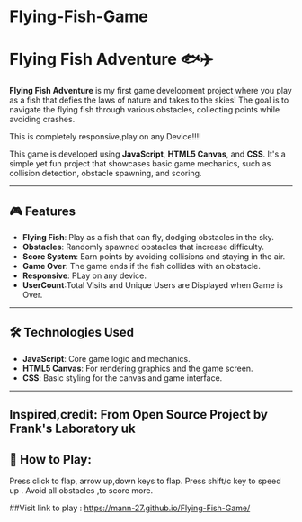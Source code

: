 # Flying-Fish-Game
# Flying Fish Adventure 🐟✈️

**Flying Fish Adventure** is my first game development project where you play as a fish that defies the laws of nature and takes to the skies! The goal is to navigate the flying fish through various obstacles, collecting points while avoiding crashes.


This is completely responsive,play on any Device!!!!   



This game is developed using **JavaScript**, **HTML5 Canvas**, and **CSS**. It's a simple yet fun project that showcases basic game mechanics, such as collision detection, obstacle spawning, and scoring.

---

## 🎮 Features

- **Flying Fish**: Play as a fish that can fly, dodging obstacles in the sky.
- **Obstacles**: Randomly spawned obstacles that increase difficulty.
- **Score System**: Earn points by avoiding collisions and staying in the air.
- **Game Over**: The game ends if the fish collides with an obstacle.
- **Responsive**: PLay on any device.
- **UserCount**:Total Visits and Unique Users are Displayed when Game is Over.
---

## 🛠️ Technologies Used

- **JavaScript**: Core game logic and mechanics.
- **HTML5 Canvas**: For rendering graphics and the game screen.
- **CSS**: Basic styling for the canvas and game interface.

---
## Inspired,credit: From Open Source Project by Frank's Laboratory uk
## 🚀 How to Play:
Press click to flap, arrow up,down keys to flap.
Press shift/c key to speed up .
Avoid all obstacles ,to score more.


 

##Visit link to play :
https://mann-27.github.io/Flying-Fish-Game/

